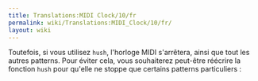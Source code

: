 ```yaml
---
title: Translations:MIDI Clock/10/fr
permalink: wiki/Translations:MIDI_Clock/10/fr/
layout: wiki
---
```


Toutefois, si vous utilisez `hush`, l'horloge MIDI s'arrêtera, ainsi que
tout les autres patterns. Pour éviter cela, vous souhaiterez peut-être
réécrire la fonction `hush` pour qu'elle ne stoppe que certains patterns
particuliers :
